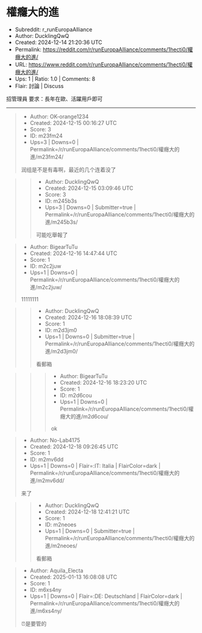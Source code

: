 # 權癮大的進

- Subreddit: r_runEuropaAlliance
- Author: DucklingQwQ
- Created: 2024-12-14 21:20:36 UTC
- Permalink: https://reddit.com/r/runEuropaAlliance/comments/1hecti0/權癮大的進/
- URL: https://www.reddit.com/r/runEuropaAlliance/comments/1hecti0/權癮大的進/
- Ups: 1 | Ratio: 1.0 | Comments: 8
- Flair: 討論 | Discuss


招管理員 要求：長年在歐、活躍用戶即可


---

> - Author: OK-orange1234
> - Created: 2024-12-15 00:16:27 UTC
> - Score: 3
> - ID: m23fm24
> - Ups=3 | Downs=0 | Permalink=/r/runEuropaAlliance/comments/1hecti0/權癮大的進/m23fm24/
>
> 润组是不是有毒啊，最近的几个连着没了

>> - Author: DucklingQwQ
>> - Created: 2024-12-15 03:09:46 UTC
>> - Score: 3
>> - ID: m245b3s
>> - Ups=3 | Downs=0 | Submitter=true | Permalink=/r/runEuropaAlliance/comments/1hecti0/權癮大的進/m245b3s/
>>
>> 可能吃舉報了

> - Author: BigearTuTu
> - Created: 2024-12-16 14:47:44 UTC
> - Score: 1
> - ID: m2c2juw
> - Ups=1 | Downs=0 | Permalink=/r/runEuropaAlliance/comments/1hecti0/權癮大的進/m2c2juw/
>
> 11111111

>> - Author: DucklingQwQ
>> - Created: 2024-12-16 18:08:39 UTC
>> - Score: 1
>> - ID: m2d3jm0
>> - Ups=1 | Downs=0 | Submitter=true | Permalink=/r/runEuropaAlliance/comments/1hecti0/權癮大的進/m2d3jm0/
>>
>> 看郵箱

>>> - Author: BigearTuTu
>>> - Created: 2024-12-16 18:23:20 UTC
>>> - Score: 1
>>> - ID: m2d6cou
>>> - Ups=1 | Downs=0 | Permalink=/r/runEuropaAlliance/comments/1hecti0/權癮大的進/m2d6cou/
>>>
>>> ok

> - Author: No-Lab4175
> - Created: 2024-12-18 09:26:45 UTC
> - Score: 1
> - ID: m2mv6dd
> - Ups=1 | Downs=0 | Flair=:IT: Italia | FlairColor=dark | Permalink=/r/runEuropaAlliance/comments/1hecti0/權癮大的進/m2mv6dd/
>
> 来了

>> - Author: DucklingQwQ
>> - Created: 2024-12-18 12:41:21 UTC
>> - Score: 1
>> - ID: m2neoes
>> - Ups=1 | Downs=0 | Submitter=true | Permalink=/r/runEuropaAlliance/comments/1hecti0/權癮大的進/m2neoes/
>>
>> 看郵箱

> - Author: Aquila_Electa
> - Created: 2025-01-13 16:08:08 UTC
> - Score: 1
> - ID: m6xs4ny
> - Ups=1 | Downs=0 | Flair=:DE: Deutschland | FlairColor=dark | Permalink=/r/runEuropaAlliance/comments/1hecti0/權癮大的進/m6xs4ny/
>
> ⏰是要管的
